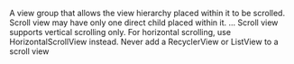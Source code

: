 
A view group that allows the view hierarchy placed within it to be scrolled. Scroll view may have only one direct child placed within it. ... Scroll view supports vertical scrolling only. For horizontal scrolling, use HorizontalScrollView instead. Never add a RecyclerView or ListView to a scroll view